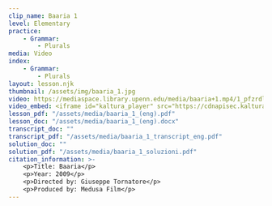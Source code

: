 ```yaml
---
clip_name: Baaria 1
level: Elementary
practice: 
    - Grammar: 
        - Plurals
media: Video
index: 
    - Grammar: 
        - Plurals
layout: lesson.njk
thumbnail: /assets/img/baaria_1.jpg
video: https://mediaspace.library.upenn.edu/media/baaria+1.mp4/1_pfzrdlow
video_embed: <iframe id="kaltura_player" src="https://cdnapisec.kaltura.com/p/1147242/sp/114724200/embedIframeJs/uiconf_id/9757771/partner_id/1147242?iframeembed=true&playerId=kaltura_player&entry_id=1_pfzrdlow&flashvars[streamerType]=auto&amp;flashvars[localizationCode]=en&amp;flashvars[sideBarContainer.plugin]=true&amp;flashvars[sideBarContainer.position]=left&amp;flashvars[sideBarContainer.clickToClose]=true&amp;flashvars[chapters.plugin]=true&amp;flashvars[chapters.layout]=vertical&amp;flashvars[chapters.thumbnailRotator]=false&amp;flashvars[streamSelector.plugin]=true&amp;flashvars[EmbedPlayer.SpinnerTarget]=videoHolder&amp;flashvars[dualScreen.plugin]=true&amp;flashvars[Kaltura.addCrossoriginToIframe]=true&amp;&wid=1_l2kaw9lo" width="400" height="285" allowfullscreen webkitallowfullscreen mozAllowFullScreen allow="autoplay *; fullscreen *; encrypted-media *" sandbox="allow-downloads allow-forms allow-same-origin allow-scripts allow-top-navigation allow-pointer-lock allow-popups allow-modals allow-orientation-lock allow-popups-to-escape-sandbox allow-presentation allow-top-navigation-by-user-activation" frameborder="0" title="baaria 1.mp4"></iframe>
lesson_pdf: "/assets/media/baaria_1_(eng).pdf"
lesson_doc: "/assets/media/baaria_1_(eng).docx"
transcript_doc: ""
transcript_pdf: "/assets/media/baaria_1_transcript_eng.pdf"
solution_doc: ""
solution_pdf: "/assets/media/baaria_1_soluzioni.pdf"
citation_information: >- 
    <p>Title: Baaria</p>
    <p>Year: 2009</p>
    <p>Directed by: Giuseppe Tornatore</p>
    <p>Produced by: Medusa Film</p>
---
```


